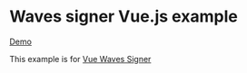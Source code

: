 # Waves signer Vue.js example

[Demo](https://tltary.github.io/waves-signer-vue-example-demo)

This example is for [Vue Waves Signer](https://github.com/opensolutionsweb3/vue-waves-signer)